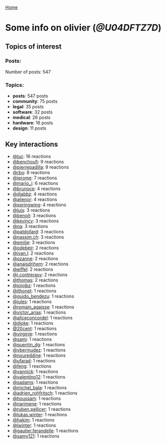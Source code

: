 [Home](https://kelu124.github.io/echommunity/)

# Some info on __olivier__ (_@U04DFTZ7D_)


## Topics of interest

### Posts: 

Number of posts: 547

### Topics:

* __posts__: 547 posts
* __community__: 75 posts
* __legal__: 35 posts
* __software__: 32 posts
* __medical__: 26 posts
* __hardware__: 16 posts
* __design__: 11 posts

## Key interactions 

* [@luc](./U0AAL4W13.md): 16 reactions
* [@benchoufi](./U0B47KC3S.md): 9 reactions
* [@pierrepadilla](./U2X419KJS.md): 9 reactions
* [@rbo](./U38HVMZ6K.md): 8 reactions
* [@jerome](./U07UEJC2H.md): 7 reactions
* [@mario_j](./U32UWGGN9.md): 6 reactions
* [@brunocp](./U33817K25.md): 4 reactions
* [@djabbz](./U2PFHNN3C.md): 4 reactions
* [@alienor](./U1N5Q9334.md): 4 reactions
* [@springwing](./U3267ST8C.md): 4 reactions
* [@luis](./U34231VFH.md): 3 reactions
* [@benoit](./U0GMX7QUB.md): 3 reactions
* [@kevincv](./U3BAH0X62.md): 3 reactions
* [@na](./U07SNUM7F.md): 3 reactions
* [@patdollard](./U3B1RKVSP.md): 3 reactions
* [@nassim.ch](./U1NM17NHF.md): 3 reactions
* [@emilie](./U0FN1B8KD.md): 3 reactions
* [@odebeir](./U2V03QR8E.md): 2 reactions
* [@ivan.l](./U3CDR25JP.md): 2 reactions
* [@ozanne](./U0DRKLMS4.md): 2 reactions
* [@anaisdrihem](./U2M9XDS5N.md): 2 reactions
* [@eiffel](./U3GHS132Q.md): 2 reactions
* [@j.contrerasv](./U336DPZV4.md): 2 reactions
* [@thomas](./U2Q4137LL.md): 2 reactions
* [@jojojbz](./U1DGN6S80.md): 1 reactions
* [@ithonet](./U2QMN3L1F.md): 1 reactions
* [@guido_bendezu](./U38JDLY2E.md): 1 reactions
* [@jules](./U3ML4L01Z.md): 1 reactions
* [@romain_agaisse](./U2NAWHM9N.md): 1 reactions
* [@victor_arias](./U32FZ0QLX.md): 1 reactions
* [@aliceconcordel](./U3BN2NTFU.md): 1 reactions
* [@djoke](./U07SS18MT.md): 1 reactions
* [@20cent](./U0GN7EB32.md): 1 reactions
* [@virginie](./U13UA10KS.md): 1 reactions
* [@sami](./U2MF267L2.md): 1 reactions
* [@quentin_dg](./U2UU194RZ.md): 1 reactions
* [@vbermudez](./U3210MXC5.md): 1 reactions
* [@noureddine](./U38TWKY9Y.md): 1 reactions
* [@ufarad](./U0HF2S3QX.md): 1 reactions
* [@feng](./U1G9KDFNE.md): 1 reactions
* [@yannick](./U04CV54A4.md): 1 reactions
* [@valentino12](./U3GV4N878.md): 1 reactions
* [@sadams](./U2V0F9YAK.md): 1 reactions
* [@michel_bala](./U0LPTV0Q4.md): 1 reactions
* [@adrien_rohfritsch](./U2PTWF6SX.md): 1 reactions
* [@houssam](./U2Y7FPEUB.md): 1 reactions
* [@narimene](./U1NTT0ZPH.md): 1 reactions
* [@ruben.pellicer](./U32V2JWFJ.md): 1 reactions
* [@lukas.winter](./U352MKG4V.md): 1 reactions
* [@hakim](./U0HN7G093.md): 1 reactions
* [@lwinter](./U33KM85FA.md): 1 reactions
* [@gautier.ferandelle](./U0PKUKHPC.md): 1 reactions
* [@samy121](./U1G9AEN7L.md): 1 reactions
